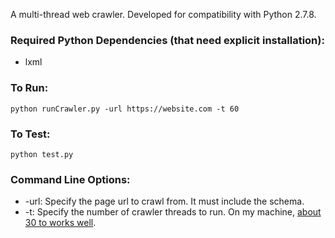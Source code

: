 A multi-thread web crawler. Developed for compatibility with Python 2.7.8.

### Required Python Dependencies (that need explicit installation):
* lxml

### To Run:
```
python runCrawler.py -url https://website.com -t 60
```

### To Test:
```
python test.py
```

### Command Line Options:
* -url: Specify the page url to crawl from. It must include the schema.
* -t: Specify the number of crawler threads to run. On my machine, [about 30 to works well](https://cloud.githubusercontent.com/assets/2548712/4173987/45b0de30-3571-11e4-8ff6-42bc8c1445c0.jpg).
